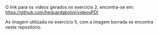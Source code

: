 O link para os vídeos gerados no exercício 2, encontra-se em: https://github.com/heduardabolini/videosPDI

As imagem utilizada no exercício 5, com a imagem borrada se encontra neste repositório.
